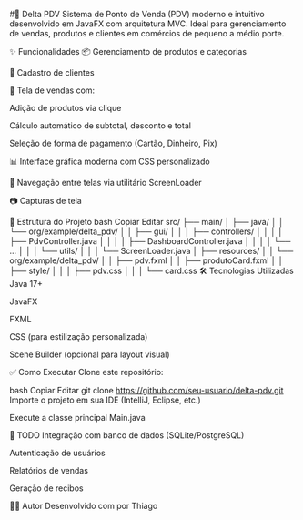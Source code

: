 #🧾 Delta PDV
Sistema de Ponto de Venda (PDV) moderno e intuitivo desenvolvido em JavaFX com arquitetura MVC. Ideal para gerenciamento de vendas, produtos e clientes em comércios de pequeno a médio porte.

✨ Funcionalidades
📦 Gerenciamento de produtos e categorias

🧍 Cadastro de clientes

🛒 Tela de vendas com:

Adição de produtos via clique

Cálculo automático de subtotal, desconto e total

Seleção de forma de pagamento (Cartão, Dinheiro, Pix)

📊 Interface gráfica moderna com CSS personalizado

🧠 Navegação entre telas via utilitário ScreenLoader

📷 Capturas de tela
<!-- Substitua pelo caminho correto ou adicione ao projeto -->

📁 Estrutura do Projeto
bash
Copiar
Editar
src/
├── main/
│   ├── java/
│   │   └── org/example/delta_pdv/
│   │       ├── gui/
│   │       │   ├── controllers/
│   │       │   │   ├── PdvController.java
│   │       │   │   ├── DashboardController.java
│   │       │   │   └── ...
│   │       │   └── utils/
│   │       │       └── ScreenLoader.java
│   ├── resources/
│   │   └── org/example/delta_pdv/
│   │       ├── pdv.fxml
│   │       ├── produtoCard.fxml
│   │       ├── style/
│   │       │   ├── pdv.css
│   │       │   └── card.css
🛠 Tecnologias Utilizadas
Java 17+

JavaFX

FXML

CSS (para estilização personalizada)

Scene Builder (opcional para layout visual)

✅ Como Executar
Clone este repositório:

bash
Copiar
Editar
git clone https://github.com/seu-usuario/delta-pdv.git
Importe o projeto em sua IDE (IntelliJ, Eclipse, etc.)

Execute a classe principal Main.java

📌 TODO
Integração com banco de dados (SQLite/PostgreSQL)

Autenticação de usuários

Relatórios de vendas

Geração de recibos

🧑‍💻 Autor
Desenvolvido com  por Thiago
